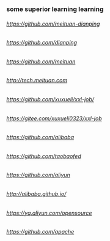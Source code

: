 ### some superior learning learning
###### https://github.com/meituan-dianping
###### https://github.com/dianping
###### https://github.com/meituan
###### http://tech.meituan.com
###### https://github.com/xuxueli/xxl-job/
###### https://gitee.com/xuxueli0323/xxl-job
###### https://github.com/alibaba
###### https://github.com/taobaofed
###### https://github.com/aliyun
###### http://alibaba.github.io/
###### https://yq.aliyun.com/opensource
###### https://github.com/apache
